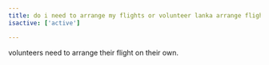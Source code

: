 ```yaml
---
title: do i need to arrange my flights or volunteer lanka arrange flights for volunteers
isactive: ['active']

---
```

volunteers need to arrange their flight on their own.